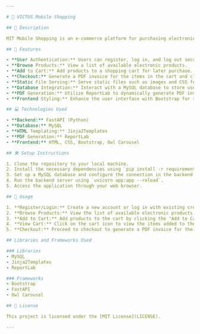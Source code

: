 ```yaml
---

# 🛒 VICTUS Mobile Shopping

## 📝 Description

MIT Mobile Shopping is an e-commerce platform for purchasing electronic products. It provides features for browsing products, adding them to a cart, and generating PDF invoices upon checkout. The application is built using FastAPI for the backend and MySQL for the database, with HTML templates rendered using Jinja2. Additionally, it utilizes Bootstrap for front-end styling and Owl Carousel for product carousels.

## 🌟 Features

- **User Authentication:** Users can register, log in, and log out securely.
- **Browse Products:** View a list of available electronic products.
- **Add to Cart:** Add products to a shopping cart for later purchase.
- **Checkout:** Generate a PDF invoice for the items in the cart and clear the cart upon checkout.
- **Static File Serving:** Serve static files such as images and CSS for a seamless user experience.
- **Database Integration:** Interact with a MySQL database to store user data, product information, and cart contents.
- **PDF Generation:** Utilize ReportLab to dynamically generate PDF invoices with detailed product information.
- **Frontend Styling:** Enhance the user interface with Bootstrap for responsive design and Owl Carousel for product carousels.

## 💻 Technologies Used

- **Backend:** FastAPI (Python)
- **Database:** MySQL
- **HTML Templating:** Jinja2Templates
- **PDF Generation:** ReportLab
- **Frontend:** HTML, CSS, Bootstrap, Owl Carousel

## 🛠️ Setup Instructions

1. Clone the repository to your local machine.
2. Install the necessary dependencies using `pip install -r requirements.txt`.
3. Set up a MySQL database and configure the connection in the backend code.
4. Run the backend server using `uvicorn app:app --reload`.
5. Access the application through your web browser.

## 🚀 Usage

1. **Register/Login:** Create a new account or log in with existing credentials.
2. **Browse Products:** View the list of available electronic products.
3. **Add to Cart:** Add products to the cart by clicking the "Add to Cart" button.
4. **View Cart:** Click on the cart icon to view the items added to the cart.
5. **Checkout:** Proceed to checkout to generate a PDF invoice for the items in the cart.

## Libraries and Frameworks Used

### Libraries
- MySQL
- Jinja2Templates
- ReportLab

### Frameworks
- Bootstrap
- FastAPI
- Owl Carousel

## 📄 License

This project is licensed under the [MIT License](LICENSE).

---
```

